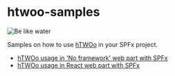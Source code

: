 # htwoo-samples

![Be like water][logo]

Samples on how to use [hTWOo](https://github.com/n8design/htwoo) in your SPFx project.

* [hTWOo usage in 'No framework' web part with SPFx](https://lab.n8d.studio/htwoo/how-to/how-to-spfx-html)
* [hTWOo usage in React web part with SPFx](https://lab.n8d.studio/htwoo/how-to/how-to-spfx-react) 


[logo]: https://lab.n8d.studio/htwoo/assets/htwoo.jpg "Be like water and adopt fast"
